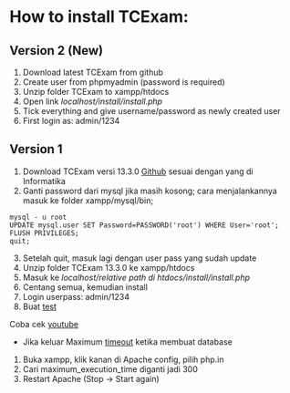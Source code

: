 # How to install TCExam:

## Version 2 (New)
1. Download latest TCExam from github
2. Create user from phpmyadmin (password is required)
3. Unzip folder TCExam to xampp/htdocs
4. Open link *localhost/install/install.php*
5. Tick everything and give username/password as newly created user
6. First login as: admin/1234

## Version 1
1. Download TCExam versi 13.3.0 [Github](https://github.com/tecnickcom/tcexam/releases?after=14.0.3) sesuai dengan yang di Informatika 
2. Ganti password dari mysql jika masih kosong; cara menjalankannya masuk ke folder xampp/mysql/bin;
```
mysql - u root
UPDATE mysql.user SET Password=PASSWORD('root') WHERE User='root';
FLUSH PRIVILEGES;
quit;
```
3. Setelah quit, masuk lagi dengan user pass yang sudah update
4. Unzip folder TCExam 13.3.0 ke xampp/htdocs
5. Masuk ke *localhost/relative path di htdocs/install/install.php*
6. Centang semua, kemudian install
7. Login userpass: admin/1234
8. Buat [test](https://tcexam.org/docs/first_test/)

Coba cek [youtube](https://www.youtube.com/watch?v=Fj9Io6aoHag)

* Jika keluar Maximum [timeout](https://www.duniailkom.com/tutorial-php-mengatasi-fatal-error-maximum-execution-time-of-30-seconds-exceeded-di-xampp/) ketika membuat database 
1. Buka xampp, klik kanan di Apache config, pilih php.in
2. Cari maximum_execution_time diganti jadi 300
3. Restart Apache (Stop -> Start again)